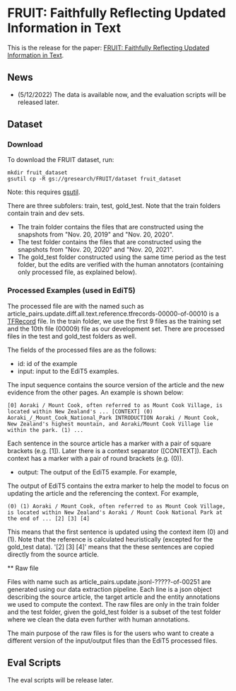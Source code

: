 # FRUIT: Faithfully Reflecting Updated Information in Text

This is the release for the paper: [FRUIT: Faithfully Reflecting Updated Information in Text](https://arxiv.org/abs/2112.08634).


## News

* (5/12/2022) The data is available now, and the evaluation scripts will be released later.

## Dataset

### Download

To download the FRUIT dataset, run:

```
mkdir fruit_dataset
gsutil cp -R gs://gresearch/FRUIT/dataset fruit_dataset
```

Note: this requires [gsutil](https://cloud.google.com/storage/docs/gsutil).

There are three subfolers: train, test, gold_test. Note that the train folders contain train and dev sets.

* The train folder contains the files that are constructed using the snapshots from "Nov. 20, 2019" and "Nov. 20, 2020".
* The test folder contains the files that are constructed using the snapshots from "Nov. 20, 2020" and "Nov. 20, 2021".
* The gold_test folder constructed using the same time period as the test folder, but the edits are verified with the human annotators (containing only processed file, as explained below).

### Processed Examples (used in EdiT5)

The processed file are with the named such as
article_pairs.update.diff.all.text.reference.tfrecords-00000-of-00010 is a
[TFRecord](https://www.tensorflow.org/tutorials/load_data/tfrecord) file.
In the train folder, we use the first 9 files as the training set and the 10th file (00009) file as our
development set. There are processed files in the test and gold_test folders as well.

The fields of the processed files are as the follows:

 * id: id of the example
 * input: input to the EdiT5 examples.

 The input sequence contains the source version of the article and the new evidence from the other pages. An example is shown below:

```
[0] Aoraki / Mount Cook, often referred to as Mount Cook Village, is located within New Zealand's ... [CONTEXT] (0) Aoraki_/_Mount_Cook_National_Park INTRODUCTION Aoraki / Mount Cook, New Zealand's highest mountain, and Aoraki/Mount Cook Village lie within the park. (1) ...
```

Each sentence in the source article has a marker with a pair of square brackets (e.g. [1]). Later there is a context separator ([CONTEXT]). Each context has a marker with a pair of round brackets (e.g. (0)).

 * output: The output of the EdiT5 example. For example,

 The output of EdiT5 contains the extra marker to help the model to focus on updating the article and the referencing the context. For example,

```
(0) (1) Aoraki / Mount Cook, often referred to as Mount Cook Village, is located within New Zealand's Aoraki / Mount Cook National Park at the end of ... [2] [3] [4]
```

This means that the first sentence is updated using the context item (0) and (1). Note that the reference is calculated heuristically (excepted for the gold_test data). '[2] [3] [4]' means that the these sentences are copied directly from the source article.

** Raw file

Files with name such as article_pairs.update.jsonl-?????-of-00251 are generated using our data extraction pipeline. Each line is a json object describing the source article, the target article and the entity annotations we used to compute the context. The raw files are only in the train folder and the test folder, given the gold_test folder is a subset of the test folder where we clean the data even further with human annotations.

The main purpose of the raw files is for the users who want to create a different version of the input/output files than the EdiT5 processed files.

## Eval Scripts

The eval scripts will be release later.
